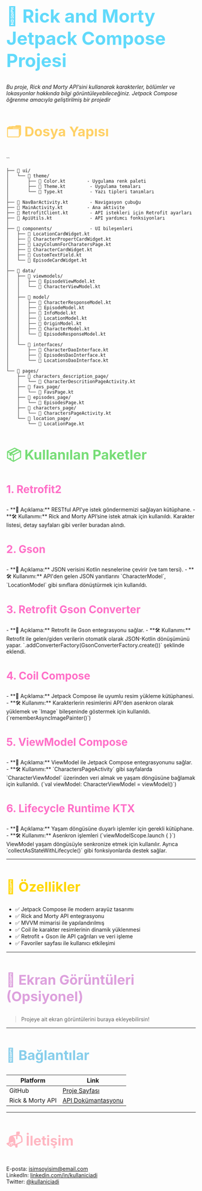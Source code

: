 <h1 style="font-size:48px; color:#61dafb;">🧠 Rick and Morty Jetpack Compose Projesi</h1>

<p><em>Bu proje, Rick and Morty API’sini kullanarak karakterler, bölümler ve lokasyonlar hakkında bilgi görüntüleyebileceğiniz. Jetpack Compose öğrenme amacıyla geliştirilmiş bir projedir</em></p>


<h2 style="font-size:36px; color:#ffd166;">🗂️ Dosya Yapısı</h2>
``

```
├── 📁 ui/
│   └── 📁 theme/
│       ├── 📄 Color.kt        - Uygulama renk paleti
│       ├── 📄 Theme.kt         - Uygulama temaları
│       └── 📄 Type.kt          - Yazı tipleri tanımları
│
├── 📄 NavBarActivity.kt        - Navigasyon çubuğu
├── 📄 MainActivity.kt         - Ana aktivite
├── 📄 RetrofitClient.kt        - API istekleri için Retrofit ayarları
├── 📄 ApiUtils.kt              - API yardımcı fonksiyonları
│
├── 📁 components/              - UI bileşenleri
│   ├── 📄 LocationCardWidget.kt
│   ├── 📄 CharacterPropertCardWidget.kt
│   ├── 📄 LazyColumnForCharatersPage.kt
│   ├── 📄 CharacterCardWidget.kt
│   ├── 📄 CustomTextField.kt
│   └── 📄 EpisodeCardWidget.kt
│
├── 📁 data/
│   ├── 📁 viewmodels/
│   │   ├── 📄 EpisodeViewModel.kt
│   │   └── 📄 CharacterViewModel.kt
│   │
│   ├── 📁 model/
│   │   ├── 📄 CharacterResponseModel.kt
│   │   ├── 📄 EpisodeModel.kt
│   │   ├── 📄 InfoModel.kt
│   │   ├── 📄 LocationModel.kt
│   │   ├── 📄 OriginModel.kt
│   │   ├── 📄 CharacterModel.kt
│   │   └── 📄 EpisodeResponseModel.kt
│   │
│   └── 📁 interfaces/
│       ├── 📄 CharacterDaoInterface.kt
│       ├── 📄 EpisodesDaoInterface.kt
│       └── 📄 LocationsDaoInterface.kt
│
└── 📁 pages/
    ├── 📁 characters_description_page/
    │   └── 📄 CharacterDescritionPageActivity.kt
    ├── 📁 favs_page/
    │   └── 📄 FavsPage.kt
    ├── 📁 episodes_page/
    │   └── 📄 EpisodesPage.kt
    ├── 📁 characters_page/
    │   └── 📄 CharactersPageActivity.kt
    └── 📁 location_page/
        └── 📄 LocationPage.kt

```

<h2 style="font-size:36px; color:#77dd77;">📦 Kullanılan Paketler</h2>

<h3 style="font-size:28px; color:#ff6ec7;">1. Retrofit2</h3>
- **📌 Açıklama:** RESTful API'ye istek göndermemizi sağlayan kütüphane.
- **🛠️ Kullanımı:** Rick and Morty API’sine istek atmak için kullanıldı. Karakter listesi, detay sayfaları gibi veriler buradan alındı.

<h3 style="font-size:28px; color:#ff6ec7;">2. Gson</h3>
- **📌 Açıklama:** JSON verisini Kotlin nesnelerine çevirir (ve tam tersi).
- **🛠️ Kullanımı:** API'den gelen JSON yanıtlarını `CharacterModel`, `LocationModel` gibi sınıflara dönüştürmek için kullanıldı.

<h3 style="font-size:28px; color:#ff6ec7;">3. Retrofit Gson Converter</h3>
- **📌 Açıklama:** Retrofit ile Gson entegrasyonu sağlar.
- **🛠️ Kullanımı:** Retrofit ile gelen/giden verilerin otomatik olarak JSON-Kotlin dönüşümünü yapar. `.addConverterFactory(GsonConverterFactory.create())` şeklinde eklendi.

<h3 style="font-size:28px; color:#ff6ec7;">4. Coil Compose</h3>
- **📌 Açıklama:** Jetpack Compose ile uyumlu resim yükleme kütüphanesi.
- **🛠️ Kullanımı:** Karakterlerin resimlerini API'den asenkron olarak yüklemek ve `Image` bileşeninde göstermek için kullanıldı. (`rememberAsyncImagePainter()`)

<h3 style="font-size:28px; color:#ff6ec7;">5. ViewModel Compose</h3>
- **📌 Açıklama:** ViewModel ile Jetpack Compose entegrasyonunu sağlar.
- **🛠️ Kullanımı:** `CharactersPageActivity` gibi sayfalarda `CharacterViewModel` üzerinden veri almak ve yaşam döngüsüne bağlamak için kullanıldı. (`val viewModel: CharacterViewModel = viewModel()`)

<h3 style="font-size:28px; color:#ff6ec7;">6. Lifecycle Runtime KTX</h3>
- **📌 Açıklama:** Yaşam döngüsüne duyarlı işlemler için gerekli kütüphane.
- **🛠️ Kullanımı:** Asenkron işlemleri (`viewModelScope.launch { }`) ViewModel yaşam döngüsüyle senkronize etmek için kullanılır. Ayrıca `collectAsStateWithLifecycle()` gibi fonksiyonlarda destek sağlar.

---

<h2 style="font-size:36px; color:#ffd700;">🎨 Özellikler</h2>

- ✅ Jetpack Compose ile modern arayüz tasarımı  
- ✅ Rick and Morty API entegrasyonu  
- ✅ MVVM mimarisi ile yapılandırılmış  
- ✅ Coil ile karakter resimlerinin dinamik yüklenmesi  
- ✅ Retrofit + Gson ile API çağrıları ve veri işleme  
- ✅ Favoriler sayfası ile kullanıcı etkileşimi  

---

<h2 style="font-size:36px; color:#dda0dd;">📱 Ekran Görüntüleri (Opsiyonel)</h2>

> Projeye ait ekran görüntülerini buraya ekleyebilirsin!

---

<h2 style="font-size:36px; color:#87ceeb;">🔗 Bağlantılar</h2>

| Platform     | Link                                                                 |
|--------------|----------------------------------------------------------------------|
| GitHub       | [Proje Sayfası](https://github.com/KULLANICI_ADI/rickmortyapp )      |
| Rick & Morty API | [API Dokümantasyonu](https://rickandmortyapi.com/ )                |

---

<h2 style="font-size:36px; color:#ffb6c1;">📬 İletişim</h2>

E-posta: [isimsoyisim@email.com](mailto:isimsoyisim@email.com)  
LinkedIn: [linkedin.com/in/kullaniciadi](https://www.linkedin.com/in/kullaniciadi )  
Twitter: [@kullaniciadi](https://twitter.com/kullaniciadi )
